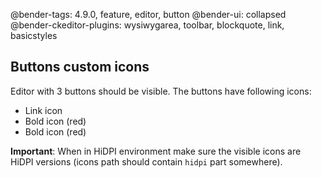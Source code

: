 @bender-tags: 4.9.0, feature, editor, button
@bender-ui: collapsed
@bender-ckeditor-plugins: wysiwygarea, toolbar, blockquote, link, basicstyles

## Buttons custom icons

Editor with 3 buttons should be visible. The buttons have following icons:

* Link icon
* Bold icon (red)
* Bold icon (red)

**Important**: When in HiDPI environment make sure the visible icons are
HiDPI versions (icons path should contain `hidpi` part somewhere).
